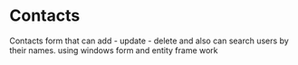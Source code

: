 # Contacts
Contacts form that can add - update - delete and also can search users by their names. using windows form and entity frame work
